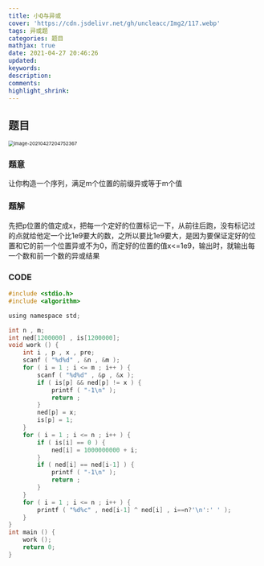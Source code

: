 ```yaml
---
title: 小Q与异或
cover: 'https://cdn.jsdelivr.net/gh/uncleacc/Img2/117.webp'
tags: 异或题
categories: 题目
mathjax: true
date: 2021-04-27 20:46:26
updated: 
keywords: 
description: 
comments: 
highlight_shrink: 
---
```


##   题目

<img src="C:\Users\60116\AppData\Roaming\Typora\typora-user-images\image-20210427204752367.png" alt="image-20210427204752367" style="zoom:67%;" />

### 题意

让你构造一个序列，满足m个位置的前缀异或等于m个值

### 题解

先把p位置的值定成x，把每一个定好的位置标记一下，从前往后跑，没有标记过的点就给他定一个比1e9要大的数，之所以要比1e9要大，是因为要保证定好的位置和它的前一个位置异或不为0，而定好的位置的值x<=1e9，输出时，就输出每一个数和前一个数的异或结果

### CODE

```c
#include <stdio.h>
#include <algorithm>

using namespace std;

int n , m;
int ned[1200000] , is[1200000];
void work () {
	int i , p , x , pre;
	scanf ( "%d%d" , &n , &m );
	for ( i = 1 ; i <= m ; i++ ) {
		scanf ( "%d%d" , &p , &x );
		if ( is[p] && ned[p] != x ) {
			printf ( "-1\n" );
			return ;
		}
		ned[p] = x;
		is[p] = 1;
	}
	for ( i = 1 ; i <= n ; i++ ) {
		if ( is[i] == 0 ) {
			ned[i] = 1000000000 + i;
		}
		if ( ned[i] == ned[i-1] ) {
			printf ( "-1\n" );
			return ;
		}
	}
	for ( i = 1 ; i <= n ; i++ ) {
		printf ( "%d%c" , ned[i-1] ^ ned[i] , i==n?'\n':' ' );
	}
}
int main () {
	work ();
	return 0;
}
```

